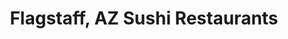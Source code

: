 ---
layout: city
title: Flagstaff, AZ Sushi Restaurants
permalink: /arizona/flagstaff/
stateAbbr: AZ
stateName: Arizona
cityName: Flagstaff
---